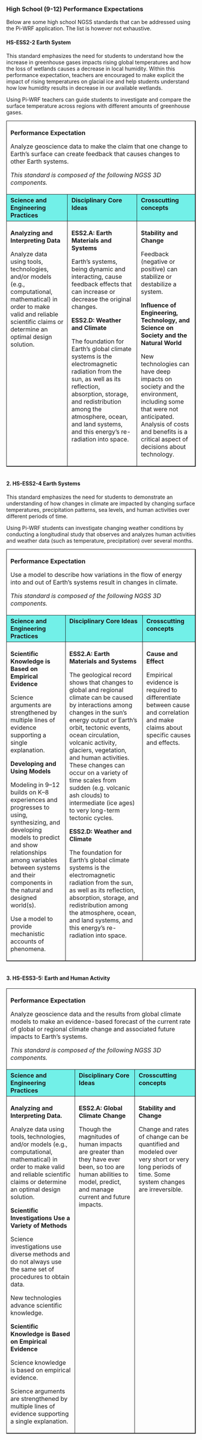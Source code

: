 <style>
           table, th, td {
    border: 1px solid;
    }

    td {
        vertical-align: top;
    }
    
    th, td {
    padding: 5px 10px;
    border-top-width: 0;
    border-left-width: 0;
    }

    table {
    width: 100%;
    margin: 0 auto;
    display: block;
    overflow-x: auto;
    border-spacing: 0;
    }

    th {
        font-weight: normal;
        top: 0;
        background-color: rgb(255, 255, 255);
        text-align: left;
        vertical-align: bottom;
    }

    .odd {
        background-color:#72f0e8;
    }

</style>


### High School (9-12) Performance Expectations
Below are some high school NGSS standards that can be addressed using the Pi-WRF application. The list is however not exhaustive.


#### HS-ESS2-2 Earth System

<p>This standard emphasizes the need for students to understand how the increase in greenhouse gases impacts rising global temperatures and how the loss of wetlands causes a decrease in local humidity. Within this performance expectation, teachers are encouraged to make explicit the impact of rising temperatures on glacial ice and help students understand how low humidity results in decrease in our available wetlands.</p>
<p>Using Pi-WRF teachers can guide students to investigate and compare the surface temperature across regions with different amounts of greenhouse gases.</p>

<table>
<thead>
<tr class="header">
<th colspan="3"><p><strong>Performance Expectation</strong></p>
<p>Analyze geoscience data to make the claim that one change to Earth’s surface can create feedback that causes changes to other Earth systems.</p>
<p><em>This standard is composed of the following NGSS 3D components.</em></p></th>
</tr>
</thead>
<tbody>
<tr class="odd">
<td><strong>Science and Engineering Practices</strong></td>
<td><strong>Disciplinary Core Ideas</strong></td>
<td><strong>Crosscutting concepts</strong></td>
</tr>
<tr class="even">
<td><p><strong>Analyzing and Interpreting Data</strong></p>
<p>Analyze data using tools, technologies, and/or models (e.g., computational, mathematical) in order to make valid and reliable scientific claims or determine an optimal design solution.</p></td>
<td><p><strong>ESS2.A: Earth Materials and Systems</strong></p>
<p>Earth’s systems, being dynamic and interacting, cause feedback effects that can increase or decrease the original changes.</p>
<p><strong>ESS2.D: Weather and Climate</strong></p>
<p>The foundation for Earth’s global climate systems is the electromagnetic radiation from the sun, as well as its reflection, absorption, storage, and redistribution among the atmosphere, ocean, and land systems, and this energy’s re-radiation into space.</p></td>
<td><p><strong>Stability and Change</strong></p>
<p>Feedback (negative or positive) can stabilize or destabilize a system.</p>
<p><strong>Influence of Engineering, Technology, and Science on Society and the Natural World</strong></p>
<p>New technologies can have deep impacts on society and the environment, including some that were not anticipated. Analysis of costs and benefits is a critical aspect of decisions about technology.</p></td>
</tr>
</tbody>
</table>

<br/>

#### 2. HS-ESS2-4 Earth Systems
<p>This standard emphasizes the need for students to demonstrate an understanding of how changes in climate are impacted by changing surface temperatures, precipitation patterns, sea levels, and human activities over different periods of time.</p>
<p>Using Pi-WRF students can investigate changing weather conditions by conducting a longitudinal study that observes and analyzes human activities and weather data (such as temperature, precipitation) over several months.</p>
<table>
<thead>
<tr class="header">
<th colspan="3"><p><strong>Performance Expectation</strong></p>
<p>Use a model to describe how variations in the flow of energy into and out of Earth’s systems result in changes in climate.</p>
<p><em>This standard is composed of the following NGSS 3D components.</em></p></th>

</tr>
</thead>
<tbody>
<tr class="odd">
<td><strong>Science and Engineering Practices</strong></td>
<td><strong>Disciplinary Core Ideas</strong></td>
<td><strong>Crosscutting concepts</strong></td>
</tr>
<tr class="even">
<td><p><strong>Scientific Knowledge is Based on Empirical Evidence</strong></p>
<p>Science arguments are strengthened by multiple lines of evidence supporting a single explanation.</p>
<p><strong>Developing and Using Models</strong></p>
<p>Modeling in 9–12 builds on K–8 experiences and progresses to using, synthesizing, and developing models to predict and show relationships among variables between systems and their components in the natural and designed world(s).</p>
<p>Use a model to provide mechanistic accounts of phenomena.</p></td>
<td><p><strong>ESS2.A: Earth Materials and Systems</strong></p>
<p>The geological record shows that changes to global and regional climate can be caused by interactions among changes in the sun’s energy output or Earth’s orbit, tectonic events, ocean circulation, volcanic activity, glaciers, vegetation, and human activities. These changes can occur on a variety of time scales from sudden (e.g. volcanic ash clouds) to intermediate (ice ages) to very long-term tectonic cycles.</p>
<p><strong>ESS2.D: Weather and Climate</strong></p>
<p>The foundation for Earth’s global climate systems is the electromagnetic radiation from the sun, as well as its reflection, absorption, storage, and redistribution among the atmosphere, ocean, and land systems, and this energy’s re-radiation into space.</p></td>
<td><p><strong>Cause and Effect</strong></p>
<p>Empirical evidence is required to differentiate between cause and correlation and make claims about specific causes and effects.</p></td>
</tr>
</tbody>
</table>


<br/>

#### 3. HS-ESS3-5: Earth and Human Activity
<table>
<thead>
<tr class="header">
<th colspan="3"><p><strong>Performance Expectation</strong></p>
<p>Analyze geoscience data and the results from global climate models to make an evidence-based forecast of the current rate of global or regional climate change and associated future impacts to Earth’s systems.</p>
<p><em>This standard is composed of the following NGSS 3D components.</em></p></th>

</tr>
</thead>
<tbody>
<tr class="odd">
<td><strong>Science and Engineering Practices</strong></td>
<td><strong>Disciplinary Core Ideas</strong></td>
<td><strong>Crosscutting concepts</strong></td>
</tr>
<tr class="even">
<td><p><strong>Analyzing and Interpreting Data.</strong></p>
<p>Analyze data using tools, technologies, and/or models (e.g., computational, mathematical) in order to make valid and reliable scientific claims or determine an optimal design solution.</p>
<p><strong>Scientific Investigations Use a Variety of Methods</strong></p>
<p>Science investigations use diverse methods and do not always use the same set of procedures to obtain data.</p>
<p>New technologies advance scientific knowledge.</p>
<p><strong>Scientific Knowledge is Based on Empirical Evidence</strong></p>
<p>Science knowledge is based on empirical evidence.</p>
<p>Science arguments are strengthened by multiple lines of evidence supporting a single explanation.</p></td>
<td><p><strong>ESS2.A: Global Climate Change</strong></p>
<p>Though the magnitudes of human impacts are greater than they have ever been, so too are human abilities to model, predict, and manage current and future impacts.</p></td>
<td><p><strong>Stability and Change</strong></p>
<p>Change and rates of change can be quantified and modeled over very short or very long periods of time. Some system changes are irreversible.</p></td>
</tr>
</tbody>
</table>
